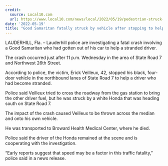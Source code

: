 ```yaml
---
credit:
  source: Local10.com
  url: https://www.local10.com/news/local/2022/05/19/pedestrian-struck-by-vehicle-then-hit-by-car-coming-other-way-in-lauderhill/
date: '2022-05-19'
title: "Good Samaritan fatally struck by vehicle after stopping to help stranded driver"
---
```

LAUDERHILL, Fla. – Lauderhill police are investigating a fatal crash involving a Good Samaritan who had gotten out of his car to help a stranded driver.

The crash occurred just after 11 p.m. Wednesday in the area of State Road 7 and Northwest 26th Street.

According to police, the victim, Erick Veilleux, 42, stopped his black, four-door vehicle in the northbound lanes of State Road 7 to help a driver who had become stranded.

Police said Veilleux tried to cross the roadway from the gas station to bring the other driver fuel, but he was struck by a white Honda that was heading south on State Road 7.

The impact of the crash caused Veilleux to be thrown across the median and onto his own vehicle.

He was transported to Broward Health Medical Center, where he died.

Police said the driver of the Honda remained at the scene and is cooperating with the investigation.

“Early reports suggest that speed may be a factor in this traffic fatality,” police said in a news release.

